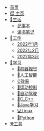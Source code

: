 <!-- _navbar.md -->

* [首页]()
* [😈 主页](/README.md)
* [🍵生活](README?id=🍵生活)
  * [记事本](README?id=📖记事本)
  * [读书笔记](README?id=📒读书笔记)
* [📅工作](README?id=📅工作)
  * [2022年1月](【1】工作/工作记录/2022年1月工作记录.md)
  * [2022年2月](【1】工作/工作记录/2022年2月工作记录.md)
  * [2022年3月](【1】工作/工作记录/2022年3月工作记录.md)
* [📒学习](README?id=📒学习)
  * [💭机器视觉](README?id=💭机器视觉)
  * [🐶人工智能](README?id=🐶人工智能)
  * [⏰效率](README?id=⏰效率)
  * [🚀运动控制](README?id=🚀运动控制)
  * [🚒自动驾驶](README?id=🚒自动驾驶)
  * [📌C_C++](README?id=📌c_c)
  * [🗼Java学习](README?id=🗼java学习)
  * [💻Linux](README?id=💻linux)
  * [🐍Python](README?id=🐍python)
* [⚒️工具](README?id=⚒%ef%b8%8f工具)


